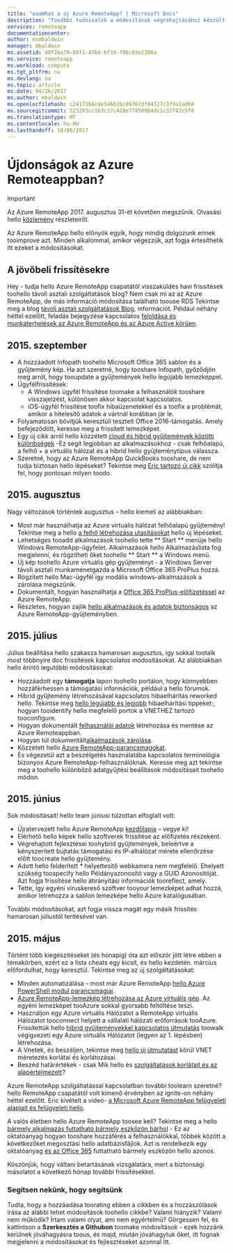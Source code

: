 ```yaml
---
title: "aaaWhat a új Azure RemoteApp? | Microsoft Docs"
description: "További tudnivalók a módosítások végrehajtásához készült tooAzure RemoteApp"
services: remoteapp
documentationcenter: 
author: msmbaldwin
manager: mbaldwin
ms.assetid: 40f1ba79-80f1-47bd-bf39-f86c03e2306a
ms.service: remoteapp
ms.workload: compute
ms.tgt_pltfrm: na
ms.devlang: na
ms.topic: article
ms.date: 04/26/2017
ms.author: mbaldwin
ms.openlocfilehash: c2417164c4e546b26c89767df04127c3f9a1ad60
ms.sourcegitcommit: 523283cc1b3c37c428e77850964dc1c33742c5f0
ms.translationtype: MT
ms.contentlocale: hu-HU
ms.lasthandoff: 10/06/2017
---
```

# <a name="whats-new-in-azure-remoteapp"></a>Újdonságok az Azure Remoteappban?
> [!IMPORTANT]
> Az Azure RemoteApp 2017. augusztus 31-ét követően megszűnik. Olvasási hello [közlemény](https://go.microsoft.com/fwlink/?linkid=821148) részleteiről.
> 
> 

Az Azure RemoteApp hello előnyök egyik, hogy mindig dolgozunk ennek tooimprove azt. Minden alkalommal, amikor végezzük, azt fogja értesíthetik itt ezeket a módosításokat.

## <a name="future-updates"></a>A jövőbeli frissítésekre
Hey - tudja hello Azure RemoteApp csapatától visszaküldés havi frissítések toohello távoli asztali szolgáltatások blog? Nem csak mi az az Azure RemoteApp, de más információ módosítása található toouse RDS Tekintse meg a blog [távoli asztali szolgáltatások Blog](https://blogs.msdn.microsoft.com/rds/), információt. Például néhány héttel ezelőtt, feladás bejegyzése kapcsolatos [feloldása és munkaterhelések az Azure RemoteApp és az Azure Active körűen](https://blogs.msdn.microsoft.com/rds/2016/01/19/lift-and-shift-your-workloads-with-azure-remoteapp-and-azure-ad-domain-services/).

## <a name="september-2015"></a>2015. szeptember
* A hozzáadott Infopath toohello Microsoft Office 365 sablon és a gyűjtemény kép. Ha azt szeretné, hogy tooshare Infopath, győződjön meg arról, hogy tooupdate a gyűjtemények hello legújabb lemezképpel.
* Ügyfélfrissítések:
  * A Windows ügyfél frissítése toomake a felhasználók tooshare visszajelzést, különösen akkor kapcsolat kapcsolatos.
  * iOS-ügyfél frissítése toofix hibaüzenetekkel és a toofix a problémát, amikor a hitelesítő adatok a vártnál korábban jár le.
* Folyamatosan bővítjük keresztüli tesztelt Office 2016-támogatás. Amely befejeződött, keresse meg a frissített lemezképet.
* Egy új cikk arról hello közzétett [cloud és hibrid gyűjtemények közötti különbségek](remoteapp-collections.md) -Ez segít legjobban az alkalmazásokhoz - csak felhőalapú, a felhő + a virtuális hálózat és a hibrid hello gyűjteménytípus válassza.
* Szeretné, hogy az Azure RemoteApp QuickBooks tooshare, de nem tudja biztosan hello lépéseket? Tekintse meg [Eric tartozó új cikk](remoteapp-quickbooks.md) szólítja fel, hogy pontosan milyen toodo.

## <a name="august-2015"></a>2015. augusztus
Nagy változások történtek augusztus – hello kiemeli az alábbiakban:

* Most már használhatja az Azure virtuális hálózat felhőalapú gyűjtemény! Tekintse meg a hello [a felhő létrehozása utasításokat](remoteapp-create-cloud-deployment.md) hello új lépéseket.
* Lehetséges tooadd alkalmazások toohello tette ** Start ** menüje hello Windows RemoteApp-ügyfelet. Alkalmazások hello Alkalmazáslista fog megjelenni, és rögzítheti őket toohello ** Start ** a Windows menü.
* Új kép toohello Azure virtuális gép gyűjteményt - a Windows Server távoli asztali munkamenetgazda a Microsoft Office 365 ProPlus hozzá.
* Rögzített hello Mac-ügyfél így modális windows-alkalmazások a zárolása megszűnik.
* Dokumentált, hogyan használhatja a [Office 365 ProPlus-előfizetéssel](remoteapp-officesubscription.md) az Azure RemoteApp.
* Részletes, hogyan zajlik [hello alkalmazások és adatok biztonságos](remoteapp-secure.md) az Azure RemoteApp-gyűjteményben.

## <a name="july-2015"></a>2015. július
Július beállítása hello szakasza hamarosan augusztus, így sokkal tootalk most többnyire doc frissítések kapcsolatos módosításokat. Az alábbiakban hello érintő legutóbbi módosításokat:

* Hozzáadott egy **támogatja** lapon toohello portálon, hogy könnyebben hozzáférhessen a támogatási információk, például a hello fórumok.
* Hibrid gyűjtemény létrehozásával kapcsolatos hibaelhárítás reworked hello. Tekintse meg [hello legújabb és legjobb](remoteapp-hybridtrouble.md) hibaelhárítási tippeket:, hogyan tooidentify hello megfelelő portok a VNETHEZ tartozó tooconfigure.
* Hogyan dokumentált [felhasználói adatok](remoteapp-upd.md) létrehozása és mentése az Azure Remoteappban.
* Hogyan túl dokumentált[alkalmazások zárolása](remoteapp-secure.md).
* Közzétett hello [Azure RemoteApp-parancsmagokat](https://msdn.microsoft.com/library/mt428031.aspx).
* És végezetül azt a beszélgetés használatába kapcsolatos terminológia bizonyos Azure RemoteApp-felhasználóknak. Keresse meg azt tekintse meg a toohello különböző adatgyűjtési beállítások módosításait toohello módon.

## <a name="june-2015"></a>2015. június
Sok módosításait! hello team júniusi túlzottan elfoglalt volt:

* Újratervezett hello Azure RemoteApp [kezdőlapja](https://www.remoteapp.windowsazure.com/) – vegye ki!
* Elérhető hello képek hello szoftverek frissítése az előfizetés részeként.
* Végrehajtott fejlesztései toohybrid gyűjtemények, beleértve a kényszerített bújtatás támogatási és IP-alhálózat mérete ellenőrzése előtt toocreate hello gyűjtemény.
* Adott hello felderített * helyettesítő webkamera nem megfelelő. Ehelyett szükség toospecify hello Példányazonosító vagy a GUID Azonosítóját. Azt fogja frissítése hello átirányítási információk tooreflect, amely.
* Tette, így egyéni víruskereső szoftver tooyour lemezképet adhat hozzá, amikor létrehozza a sablon lemezképe hello Azure katalógusában.

További módosításokat, azt fogja vissza magát egy másik frissítés hamarosan júliustól terítésével van.

## <a name="may-2015"></a>2015. május
Történt több kiegészítéseket (és hónapig) óta azt először jött létre ebben a témakörben, ezért ez a lista cheats egy kicsit, és hello kezdetén. március előfordulhat, hogy keresztül. Tekintse meg az új szolgáltatásokat:

* Minden automatizálása – most már Azure RemoteApp [hello Azure PowerShell modul parancsmagjai](remoteapp-tutorial-arawithpowershell.md).
* [Azure RemoteApp-lemezkép létrehozása az Azure virtuális gép](remoteapp-image-on-azurevm.md). Az egyéni lemezképet tooAzure sokkal gyorsabb feltöltése teszi.
* Használjon egy Azure virtuális Hálózatot a RemoteApp virtuális Hálózatot tooconnect helyett a vállalati hálózati erőforrások tooAzure. Frissítettük hello [hibrid gyűjteményekkel kapcsolatos útmutatás](remoteapp-create-hybrid-deployment.md) toowalk végigvezeti egy Azure virtuális Hálózatot (legyen az 1. lépésben) létrehozása.
* A Vnetek, és beszéljen, tekintse meg [hello új útmutatást](remoteapp-vnetsizing.md) körül VNET méretezés korlátai és korlátozásai.
* Beszéd határértékek - csak Mik hello és [szolgáltatások korlátait és az alapértelmezett](../azure-subscription-service-limits.md)?

Azure RemoteApp szolgáltatással kapcsolatban további toolearn szeretné? hello RemoteApp csapatától volt kimenő érvényben az ignite-on néhány héttel ezelőtt. Eric kivételt a video- [a Microsoft Azure RemoteApp felügyeleti alapjait és felügyeleti hello](http://channel9.msdn.com/Events/Ignite/2015/BRK3868).

A valós életben hello Azure RemoteApp toosee kell? Tekintse meg a hello [bármely alkalmazás futtatható bármely eszközön bárhol](remoteapp-anyapp.md) - Ez az oktatóanyag hogyan tooshare hozzáférés a felhasználókkal, többek között a következőket megosztási hello adatbázisfájlok. Azt is rendelkezik egy oktatóanyag [és az Office 365](remoteapp-tutorial-o365anywhere.md) futtatható bármely eszközön hello azonos.

Köszönjük, hogy váltani betartásának vizsgálatára, mert a biztonsági másolatot a következő hónap további frissítésekkel.

### <a name="help-us-help-you"></a>Segítsen nekünk, hogy segítsünk
Tudta, hogy a hozzáadása toorating ebben a cikkben és a hozzászólások írása az alábbi tehet módosítások toohello cikkbe? Valami hiányzik? Valami nem működik? Írtam valami olyat, ami nem egyértelmű? Görgessen fel, és kattintson a **Szerkesztés a Githubon** toomake módosítások - ezek hozzánk kerülnek jóváhagyásra toous, és majd, miután jóváhagytuk őket, itt fognak megjelenni a módosításokat és fejlesztéseket azonnal itt.

